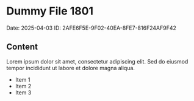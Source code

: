 # Dummy File 1801

Date: 2025-04-03
ID: 2AFE6F5E-9F02-40EA-8FE7-816F24AF9F42

## Content

Lorem ipsum dolor sit amet, consectetur adipiscing elit.
Sed do eiusmod tempor incididunt ut labore et dolore magna aliqua.

* Item 1
* Item 2
* Item 3

